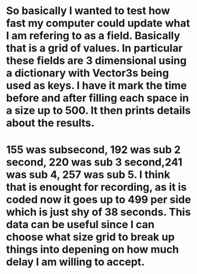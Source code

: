 # So basically I wanted to test how fast my computer could update what I am refering to as a field. Basically that is a grid of values. In particular these fields are 3 dimensional using a dictionary with Vector3s being used as keys. I have it mark the time before and after filling each space in a size up to 500. It then prints details about the results.
# 155 was subsecond,  192 was sub 2 second, 220 was sub 3 second,241 was sub 4, 257 was sub 5. I think that is enought for recording, as it is coded now it goes up to 499 per side which is just shy of 38 seconds. This data can be useful since I can choose what size grid to break up things into depening on how much delay I am willing to accept.
